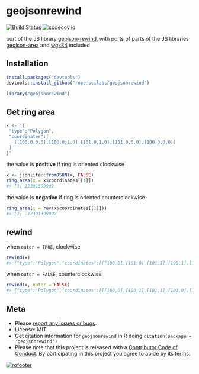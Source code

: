 geojsonrewind
=============



[![Build Status](https://api.travis-ci.org/ropenscilabs/geojsonrewind.png)](https://travis-ci.org/ropenscilabs/geojsonrewind)
[![codecov.io](https://codecov.io/github/ropenscilabs/geojsonrewind/coverage.svg?branch=master)](https://codecov.io/github/ropenscilabs/geojsonrewind?branch=master)

port of the JS library [geojson-rewind](https://github.com/mapbox/geojson-rewind), with ports of parts of the JS libraries [geojson-area](https://github.com/mapbox/geojson-area) and [wgs84](https://github.com/mapbox/wgs84) included

## Installation


```r
install.packages("devtools")
devtools::install_github("ropenscilabs/geojsonrewind")
```


```r
library("geojsonrewind")
```

## Get ring area


```r
x <- '{
 "type":"Polygon",
 "coordinates":[
   [[100.0,0.0],[100.0,1.0],[101.0,1.0],[101.0,0.0],[100.0,0.0]]
 ]
}'
```

the value is __positive__ if ring is oriented clockwise


```r
x <- jsonlite::fromJSON(x, FALSE)
ring_area(x = x$coordinates[[1]])
#> [1] 12391399902
```

the value is __negative__ if ring is oriented counterclockwise


```r
ring_area(x = rev(x$coordinates[[1]]))
#> [1] -12391399902
```

## rewind

when `outer = TRUE`, clockwise


```r
rewind(x)
#> {"type":"Polygon","coordinates":[[[100,0],[101,0],[101,1],[100,1],[100,0]]]}
```

when `outer = FALSE`, counterclockwise


```r
rewind(x, outer = FALSE)
#> {"type":"Polygon","coordinates":[[[100,0],[100,1],[101,1],[101,0],[100,0]]]}
```

## Meta

* Please [report any issues or bugs](https://github.com/ropenscilabs/geojsonrewind/issues).
* License: MIT
* Get citation information for `geojsonrewind` in R doing `citation(package = 'geojsonrewind')`
* Please note that this project is released with a [Contributor Code of Conduct](CONDUCT.md). By participating in this project you agree to abide by its terms.

[![rofooter](http://ropensci.org/public_images/github_footer.png)](http://ropensci.org)
